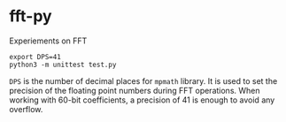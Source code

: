# fft-py

Experiements on FFT

```
export DPS=41
python3 -m unittest test.py
```

`DPS` is the number of decimal places for `mpmath` library. It is used to set the precision of the floating point numbers during FFT operations. When working with 60-bit coefficients, a precision of 41 is enough to avoid any overflow.

